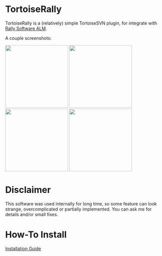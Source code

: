 # TortoiseRally

TortoiseRally is a (relatively) simple TortoiseSVN plugin, for integrate with [Rally Software ALM](https://www.rallydev.com/).

A couple screenshots:

<img src='http://azarkevich.github.io/TortoiseRally/UserGuide/Screen1.png' width='200px'></img>
<img src='http://azarkevich.github.io/TortoiseRally/UserGuide/Screen2.png' width='200px'></img>
<img src='http://azarkevich.github.io/TortoiseRally/UserGuide/Screen3.png' width='200px'></img>
<img src='http://azarkevich.github.io/TortoiseRally/UserGuide/Screen4.png' width='200px'></img>

Disclaimer
===

This software was used internally for long time, so some feature can look strange, overcomplicated or partially implemented. You can ask me for details and/or small fixes.

How-To Install
===

[Installation Guide](http://azarkevich.github.io/TortoiseRally/UserGuide/Installation/HowToInstall.md)
